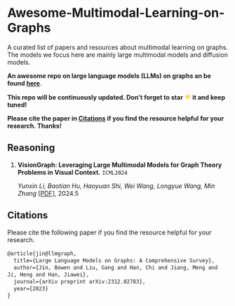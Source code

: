 # Awesome-Multimodal-Learning-on-Graphs

A curated list of papers and resources about multimodal learning on graphs. The models we focus here are mainly large multimodal models and diffusion models.

**An awesome repo on large language models (LLMs) on graphs an be found [here](https://github.com/PeterGriffinJin/Awesome-Language-Model-on-Graphs)**.

**This repo will be continuously updated. Don't forget to star <img src="./fig/star.svg" width="15" height="15" /> it and keep tuned!**

**Please cite the paper in [Citations](#citations) if you find the resource helpful for your research. Thanks!**

## Reasoning
1. **VisionGraph: Leveraging Large Multimodal Models for Graph Theory Problems in Visual Context.** `ICML2024`

    *Yunxin Li, Baotian Hu, Haoyuan Shi, Wei Wang, Longyue Wang, Min Zhang* [[PDF](https://arxiv.org/abs/2405.04950)], 2024.5


## Citations

Please cite the following paper if you find the resource helpful for your research.
```
@article{jin@llmgraph,
  title={Large Language Models on Graphs: A Comprehensive Survey},
  author={Jin, Bowen and Liu, Gang and Han, Chi and Jiang, Meng and Ji, Heng and Han, Jiawei},
  journal={arXiv preprint arXiv:2312.02783},
  year={2023}
}
```
